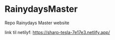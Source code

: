 # RainydaysMaster
Repo Rainydays Master website

link til netilyf: https://sharp-tesla-7e17e3.netlify.app/

